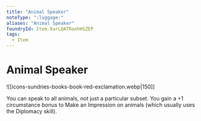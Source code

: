 ```yaml
---
title: "Animal Speaker"
noteType: ":luggage:"
aliases: "Animal Speaker"
foundryId: Item.9arLQATRanhHSZEP
tags:
  - Item
---
```


# Animal Speaker
![[icons-sundries-books-book-red-exclamation.webp|150]]

You can speak to all animals, not just a particular subset. You gain a +1 circumstance bonus to Make an Impression on animals (which usually uses the Diplomacy skill).
